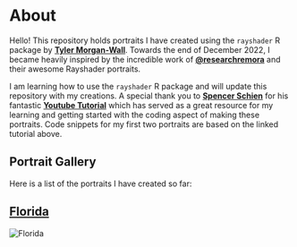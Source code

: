 # About

Hello! This repository holds portraits I have created using the `rayshader` R package by **[Tyler Morgan-Wall](https://twitter.com/tylermorganwall)**. Towards the end of December 2022, I became heavily inspired by the incredible work of **[@researchremora](https://twitter.com/researchremora)** and their awesome Rayshader portraits.

I am learning how to use the `rayshader` R package and will update this repository with my creations. A special thank you to **[Spencer Schien](https://github.com/Pecners)** for his fantastic **[Youtube Tutorial](https://www.youtube.com/watch?v=zgFXVhmKNbU&t)** which has served as a great resource for my learning and getting started with the coding aspect of making these portraits. Code snippets for my first two portraits are based on the linked tutorial above.


## Portrait Gallery

Here is a list of the portraits I have created so far:

## **[Florida](https://github.com/andrea-io/RayShaders/tree/main/Florida)**

 ![Florida](Florida/images/final_plot.png "Rayshader Portrait of Florida created using data from Kontur's United States of America: Population Density for 400m H3 Hexagons.")